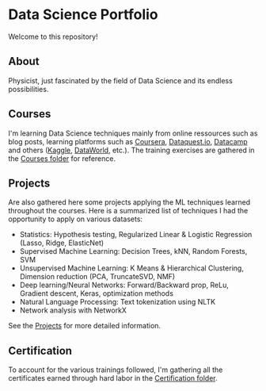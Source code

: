 # Data Science Portfolio
Welcome to this repository!

## About
Physicist, just fascinated by the field of Data Science and its endless possibilities.

## Courses
I'm learning Data Science techniques mainly from online ressources such as blog posts, learning platforms such as [Coursera](http://www.coursera.org), [Dataquest.io](http://www.dataquest.io), [Datacamp](http://www.datacamp.com) and others ([Kaggle](http://www.kaggle.com), [DataWorld](http://data.world), etc.).
The training exercises are gathered in the [Courses folder](_Courses/) for reference.

## Projects
Are also gathered here some projects applying the ML techniques learned throughout the courses.  Here is a summarized list of techniques I had the opportunity to apply on various datasets:
- Statistics: Hypothesis testing, Regularized Linear & Logistic Regression (Lasso, Ridge, ElasticNet)
- Supervised Machine Learning: Decision Trees, kNN, Random Forests, SVM
- Unsupervised Machine Learning: K Means & Hierarchical Clustering, Dimension reduction (PCA, TruncateSVD, NMF)
- Deep learning/Neural Networks: Forward/Backward prop, ReLu, Gradient descent, Keras, optimization methods
- Natural Language Processing: Text tokenization using NLTK
- Network analysis with NetworkX

See the [Projects](_Projects/README.md) for more detailed information.

## Certification
To account for the various trainings followed, I'm gathering all the certificates earned through hard labor in the [Certification folder](_Certifications).